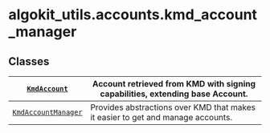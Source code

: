 # algokit_utils.accounts.kmd_account_manager

## Classes

| [`KmdAccount`](KmdAccount.md#algokit_utils.accounts.kmd_account_manager.KmdAccount)                      | Account retrieved from KMD with signing capabilities, extending base Account.   |
|----------------------------------------------------------------------------------------------------------|---------------------------------------------------------------------------------|
| [`KmdAccountManager`](KmdAccountManager.md#algokit_utils.accounts.kmd_account_manager.KmdAccountManager) | Provides abstractions over KMD that makes it easier to get and manage accounts. |
